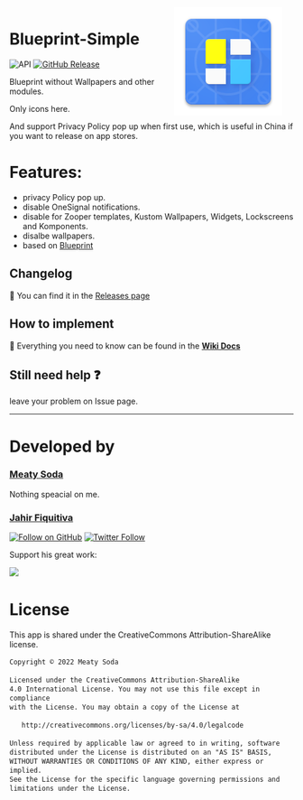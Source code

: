 <img src="https://github.com/jahirfiquitiva/Blueprint/raw/master/art/app_logo.png" width="192" align="right" hspace="20" />

Blueprint-Simple
======

![API](https://img.shields.io/badge/API-21%2B-34bf49.svg)
[![GitHub Release](https://img.shields.io/github/v/release/jahirfiquitiva/Blueprint?label=Blueprint&sort=semver)](https://github.com/jahirfiquitiva/Blueprint/releases/latest)

Blueprint without Wallpapers and other modules.

Only icons here.

And support Privacy Policy pop up when first use, which is useful in China if you want to release on app stores.

# Features:
- privacy Policy pop up.
- disable OneSignal notifications.
- disable for Zooper templates, Kustom Wallpapers, Widgets, Lockscreens and Komponents.
- disalbe wallpapers.
- based on [Blueprint](https://github.com/jahirfiquitiva/Blueprint)

## Changelog
:radio_button: You can find it in the [Releases page](https://github.com/jahirfiquitiva/Blueprint/releases)

## How to implement
:page_with_curl: Everything you need to know can be found in the **[Wiki Docs](https://github.com/jahirfiquitiva/Blueprint/wiki/)**

## Still need help :question:
leave your problem on Issue page.

---

# Developed by

### [Meaty Soda](https://github.com/MeatySoda)

Nothing speacial on me.

### [Jahir Fiquitiva](https://jahir.dev/)

[![Follow on GitHub](https://img.shields.io/github/followers/jahirfiquitiva.svg?style=social&label=Follow)](https://github.com/jahirfiquitiva)
[![Twitter Follow](https://img.shields.io/twitter/follow/jahirfiquitiva.svg?style=social)](https://twitter.com/jahirfiquitiva)

Support his great work:

<a target="_blank" href="https://jahir.dev/donate/">
<img src="https://jahir.dev/share/support_my_work.svg?maxAge=432000" width="200"/>
</a>


# License

This app is shared under the CreativeCommons Attribution-ShareAlike license.

	Copyright © 2022 Meaty Soda

	Licensed under the CreativeCommons Attribution-ShareAlike 
	4.0 International License. You may not use this file except in compliance 
	with the License. You may obtain a copy of the License at

	   http://creativecommons.org/licenses/by-sa/4.0/legalcode

	Unless required by applicable law or agreed to in writing, software
	distributed under the License is distributed on an "AS IS" BASIS,
	WITHOUT WARRANTIES OR CONDITIONS OF ANY KIND, either express or implied.
	See the License for the specific language governing permissions and
	limitations under the License.
